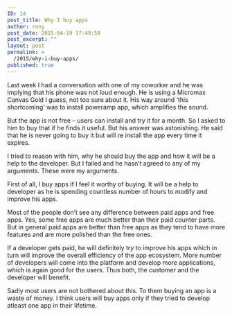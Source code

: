 ```yaml
---
ID: 14
post_title: Why I buy apps
author: rony
post_date: 2015-04-19 17:49:50
post_excerpt: ""
layout: post
permalink: >
  /2015/why-i-buy-apps/
published: true
---
```

<span style="font-family: inherit;">Last week I had a conversation with one of my coworker and he was implying that his phone was not loud enough. He is using a Micromax Canvas Gold I guess, not too sure about it. His way around ‘this shortcoming’ was to install poweramp app, which amplifies the sound.</span>

<span style="font-family: inherit;">But the app is not free – users can install and try it for a month. So I asked to him to buy that if he finds it useful. But his answer was astonishing. He said that he is never going to buy it but will re install the app every time it expires.</span>

<span style="font-family: inherit;">I tried to reason with him, why he should buy the app and how it will be a help to the developer. But I failed and he hasn’t agreed to any of my arguments.
These were my arguments.</span>

<span style="font-family: inherit;">First of all, l buy apps if I feel it worthy of buying. It will be a help to developer as he is spending countless number of hours to modify and improve his apps.</span>

<span style="font-family: inherit;">Most of the people don’t see any difference between paid apps and free apps. Yes, some free apps are much better than their paid counter parts. But in general paid apps are better than free apps as they tend to have more features and are more polished than the free ones.</span>

<span style="font-family: inherit;">If a developer gets paid, he will definitely try to improve his apps which in turn will improve the overall efficiency of the app ecosystem. More number of developers will come into the platform and develop more applications, which is again good for the users. Thus both, the customer and the developer will benefit.</span>

<span style="font-family: inherit;">Sadly most users are not bothered about this. To them buying an app is a waste of money. I think users will buy apps only if they tried to develop atleast one app in their lifetime.</span>
